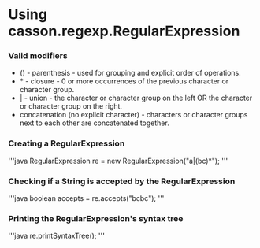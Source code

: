 # Using casson.regexp.RegularExpression

### Valid modifiers
 * () - parenthesis - used for grouping and explicit order of operations.
 * \* - closure - 0 or more occurrences of the previous character or character group.
 * | - union - the character or character group on the left OR the character or character group on the right.
 * concatenation (no explicit character) - characters or character groups next to each other are concatenated together.

### Creating a RegularExpression
'''java
RegularExpression re = new RegularExpression("a|(bc)*");
'''

### Checking if a String is accepted by the RegularExpression
'''java
boolean accepts = re.accepts("bcbc");
'''

### Printing the RegularExpression's syntax tree
'''java
re.printSyntaxTree();
'''